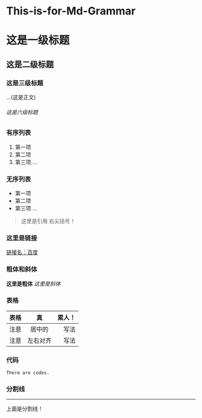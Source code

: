 # This-is-for-Md-Grammar

# 这是一级标题
## 这是二级标题
### 这是三级标题
...(这是正文)
###### 这是六级标题

### 有序列表
1. 第一项
2. 第二项
3. 第三项
...

### 无序列表
* 第一项
* 第二项
* 第三项
...

> 这里是引用 右尖括号！

### 这里是链接
[链接名：百度](http://www.baidu.com)

### 粗体和斜体
**这里是粗体**
*这里是斜体*

### 表格
|表格           |真          |累人！    |
| ------------- |:----------:| --------:|
|注意           |居中的      |写法      |
|注意           |左右对齐    |写法      |

### 代码
`There are codes.`

### 分割线
***
上面是分割线！


